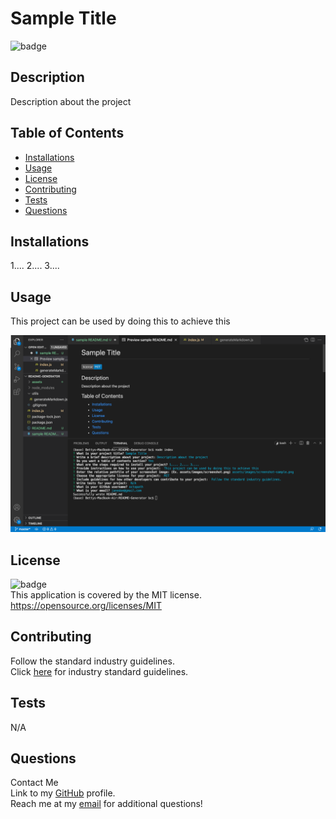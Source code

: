 # Sample Title

![badge](https://img.shields.io/badge/license-MIT-blue)<br/>

## Description

Description about the project

## Table of Contents

- [Installations](#installations)
- [Usage](#usage)
- [License](#license)
- [Contributing](#contributing)
- [Tests](#tests)
- [Questions](#questions)

## Installations

1.... 2.... 3....

## Usage

This project can be used by doing this to achieve this

  <img src="assets/images/screenshot-sample.png" alt="Screenshot of Sample Title Webpage"/>

## License

![badge](https://img.shields.io/badge/license-MIT-blue)
<br/>
This application is covered by the MIT license.
https://opensource.org/licenses/MIT

## Contributing

Follow the standard industry guidelines.
<br/>
Click [here](https://www.contributor-covenant.org/) for industry standard guidelines.

## Tests

N/A

## Questions

Contact Me
<br/>
Link to my [GitHub](https://github.com/octopath) profile.
<br/>
Reach me at my [email](mailto:janedoe@gmail.com) for additional questions!
